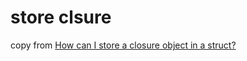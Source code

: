 # store clsure
copy from [How can I store a closure object in a struct?](https://stackoverflow.com/questions/65756096/how-can-i-store-a-closure-object-in-a-struct)
